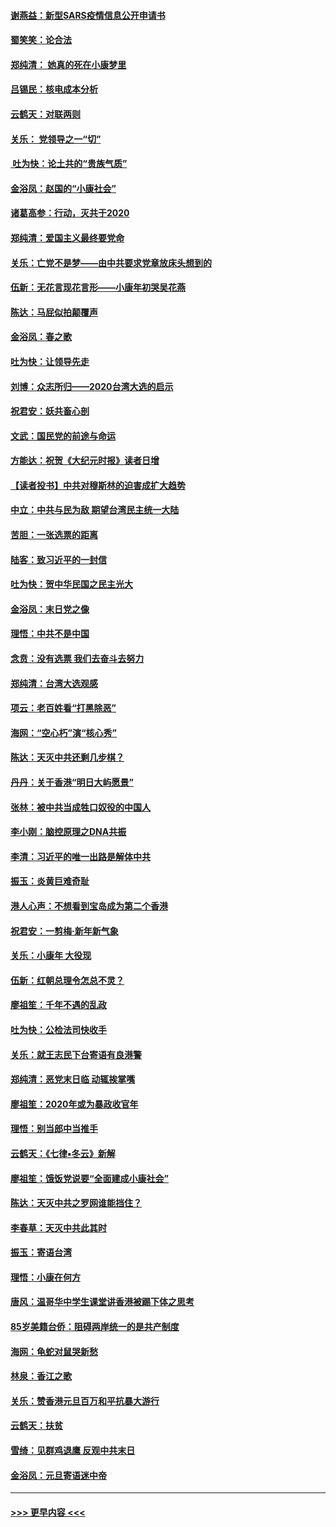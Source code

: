 #### [谢燕益：新型SARS疫情信息公开申请书](../pages/nsc993/n11808840.md?t=01221144) 
#### [蜀笑笑：论合法](../pages/nsc993/n11808064.md?t=01221144) 
#### [郑纯清： 她真的死在小康梦里](../pages/nsc993/n11806623.md?t=01221144) 
#### [吕锡民：核电成本分析](../pages/nsc993/n11806284.md?t=01221144) 
#### [云鹤天：对联两则](../pages/nsc993/n11805957.md?t=01221144) 
#### [关乐： 党领导之一“切”](../pages/nsc993/n11804505.md?t=01221144) 
#### [ 吐为快：论土共的“贵族气质”](../pages/nsc993/n11804490.md?t=01221144) 
#### [金浴凤：赵国的“小康社会”](../pages/nsc993/n11804452.md?t=01221144) 
#### [诸葛高参：行动，灭共于2020](../pages/nsc993/n11804120.md?t=01221144) 
#### [郑纯清：爱国主义最终要党命](../pages/nsc993/n11802197.md?t=01221144) 
#### [关乐：亡党不是梦——由中共要求党章放床头想到的](../pages/nsc993/n11802156.md?t=01221144) 
#### [伍新：无花言现花言形——小康年初哭吴花燕](../pages/nsc993/n11800044.md?t=01221144) 
#### [陈达：马屁似拍颠覆声](../pages/nsc993/n11800010.md?t=01221144) 
#### [金浴凤：春之歌](../pages/nsc993/n11797687.md?t=01221144) 
#### [吐为快：让领导先走](../pages/nsc993/n11797512.md?t=01221144) 
#### [刘博：众志所归——2020台湾大选的启示](../pages/nsc993/n11796878.md?t=01221144) 
#### [祝君安：妖共畜心剖](../pages/nsc993/n11794273.md?t=01221144) 
#### [文武：国民党的前途与命运](../pages/nsc993/n11794198.md?t=01221144) 
#### [方能达：祝贺《大纪元时报》读者日增](../pages/nsc993/n11793807.md?t=01221144) 
#### [【读者投书】中共对穆斯林的迫害成扩大趋势](../pages/nsc993/n11791371.md?t=01221144) 
#### [中立：中共与民为敌 期望台湾民主统一大陆](../pages/nsc993/n11790392.md?t=01221144) 
#### [苦胆：一张选票的距离](../pages/nsc993/n11788914.md?t=01221144) 
#### [陆客：致习近平的一封信](../pages/nsc993/n11788867.md?t=01221144) 
#### [吐为快：贺中华民国之民主光大](../pages/nsc993/n11788618.md?t=01221144) 
#### [金浴凤：末日党之像](../pages/nsc993/n11787475.md?t=01221144) 
#### [理悟：中共不是中国](../pages/nsc993/n11787463.md?t=01221144) 
#### [念贲：没有选票  我们去奋斗去努力](../pages/nsc993/n11787398.md?t=01221144) 
#### [郑纯清：台湾大选观感](../pages/nsc993/n11786210.md?t=01221144) 
#### [项云：老百姓看“打黑除恶”](../pages/nsc993/n11785398.md?t=01221144) 
#### [海网：“空心朽”演“核心秀”](../pages/nsc993/n11783874.md?t=01221144) 
#### [陈达：天灭中共还剩几步棋？](../pages/nsc993/n11783719.md?t=01221144) 
#### [丹丹：关于香港“明日大屿愿景”](../pages/nsc993/n11783273.md?t=01221144) 
#### [张林：被中共当成牲口奴役的中国人](../pages/nsc993/n11782397.md?t=01221144) 
#### [李小刚：脑控原理之DNA共振](../pages/nsc993/n11780962.md?t=01221144) 
#### [李清：习近平的唯一出路是解体中共](../pages/nsc993/n11780866.md?t=01221144) 
#### [振玉：炎黄巨难奇耻](../pages/nsc993/n11779632.md?t=01221144) 
#### [港人心声：不想看到宝岛成为第二个香港](../pages/nsc993/n11778817.md?t=01221144) 
#### [祝君安：一剪梅‧新年新气象](../pages/nsc993/n11776340.md?t=01221144) 
#### [关乐：小康年 大役现](../pages/nsc993/n11774213.md?t=01221144) 
#### [伍新：红朝总理令怎总不灵？](../pages/nsc993/n11770813.md?t=01221144) 
#### [廖祖笙：千年不遇的乱政](../pages/nsc993/n11770373.md?t=01221144) 
#### [吐为快：公检法司快收手](../pages/nsc993/n11770359.md?t=01221144) 
#### [关乐：就王志民下台寄语有良港警](../pages/nsc993/n11769903.md?t=01221144) 
#### [郑纯清：恶党末日临 动辄挨掌嘴](../pages/nsc993/n11769356.md?t=01221144) 
#### [廖祖笙：2020年或为暴政收官年](../pages/nsc993/n11768216.md?t=01221144) 
#### [理悟：别当郎中当推手](../pages/nsc993/n11768243.md?t=01221144) 
#### [云鹤天：《七律▪冬云》新解](../pages/nsc993/n11768204.md?t=01221144) 
#### [廖祖笙：饿饭党说要“全面建成小康社会”](../pages/nsc993/n11767482.md?t=01221144) 
#### [陈达：天灭中共之罗网谁能挡住？](../pages/nsc993/n11767465.md?t=01221144) 
#### [李春草：天灭中共此其时](../pages/nsc993/n11767452.md?t=01221144) 
#### [振玉：寄语台湾](../pages/nsc993/n11767432.md?t=01221144) 
#### [理悟：小康在何方](../pages/nsc993/n11767394.md?t=01221144) 
#### [唐风：温哥华中学生课堂讲香港被踢下体之思考](../pages/nsc993/n11766848.md?t=01221144) 
#### [85岁美籍台侨：阻碍两岸统一的是共产制度](../pages/nsc993/n11765043.md?t=01221144) 
#### [海网：龟蛇对鼠哭新愁](../pages/nsc993/n11764895.md?t=01221144) 
#### [林泉：香江之歌](../pages/nsc993/n11764415.md?t=01221144) 
#### [关乐：赞香港元旦百万和平抗暴大游行](../pages/nsc993/n11764382.md?t=01221144) 
#### [云鹤天：扶贫](../pages/nsc993/n11764245.md?t=01221144) 
#### [雪绮：见群鸡退鹰  反观中共末日](../pages/nsc993/n11762112.md?t=01221144) 
#### [金浴凤：元旦寄语迷中帝](../pages/nsc993/n11761788.md?t=01221144) 

----
#### [ >>> 更早内容 <<< ](../indexes/nsc993-earlier.md)
